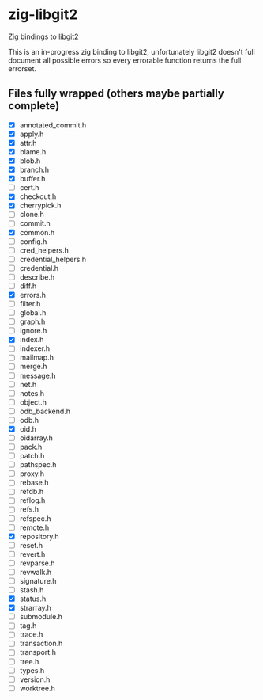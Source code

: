 # zig-libgit2

Zig bindings to [libgit2](https://github.com/libgit2/libgit2)

This is an in-progress zig binding to libgit2, unfortunately libgit2 doesn't full document all possible errors so every errorable function returns the full errorset.

## Files fully wrapped (others maybe partially complete)

- [x] annotated_commit.h
- [x] apply.h
- [x] attr.h
- [x] blame.h
- [x] blob.h
- [x] branch.h
- [x] buffer.h
- [ ] cert.h
- [x] checkout.h
- [x] cherrypick.h
- [ ] clone.h
- [ ] commit.h
- [x] common.h
- [ ] config.h
- [ ] cred_helpers.h
- [ ] credential_helpers.h
- [ ] credential.h
- [ ] describe.h
- [ ] diff.h
- [x] errors.h
- [ ] filter.h
- [ ] global.h
- [ ] graph.h
- [ ] ignore.h
- [x] index.h
- [ ] indexer.h
- [ ] mailmap.h
- [ ] merge.h
- [ ] message.h
- [ ] net.h
- [ ] notes.h
- [ ] object.h
- [ ] odb_backend.h
- [ ] odb.h
- [x] oid.h
- [ ] oidarray.h
- [ ] pack.h
- [ ] patch.h
- [ ] pathspec.h
- [ ] proxy.h
- [ ] rebase.h
- [ ] refdb.h
- [ ] reflog.h
- [ ] refs.h
- [ ] refspec.h
- [ ] remote.h
- [x] repository.h
- [ ] reset.h
- [ ] revert.h
- [ ] revparse.h
- [ ] revwalk.h
- [ ] signature.h
- [ ] stash.h
- [x] status.h
- [x] strarray.h
- [ ] submodule.h
- [ ] tag.h
- [ ] trace.h
- [ ] transaction.h
- [ ] transport.h
- [ ] tree.h
- [ ] types.h
- [ ] version.h
- [ ] worktree.h
